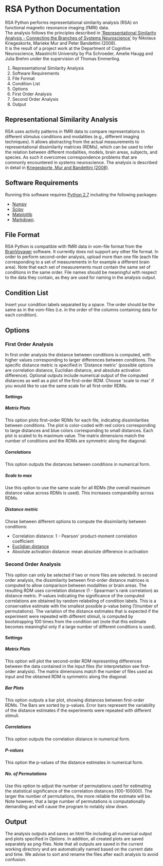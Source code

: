 # RSA Python Documentation

RSA Python performs representational similarity analysis (RSA) on functional magnetic resonance imaging (fMRI) data.  
The analysis follows the principles described in ['Representational Similarity Analysis - Connecting the Branches of Systems Neuroscience'](http://www.ncbi.nlm.nih.gov/pmc/articles/PMC2605405/) by Nikolaus Kriegeskorte, Marieke Mur and Peter Bandettini (2008).  
It is the result of a project work at the Department of Cognitive Neuroscience, Maastricht University by Pia Schroeder, Amelie Haugg and Julia Brehm under the supervision of Thomas Emmerling.

1. Representational Similarity Analysis
2. Software Requirements
3. File Format
4. Condition List
5. Options
 1. First Order Analysis
 2. Second Order Analysis
6. Output

## Representational Similarity Analysis

RSA uses activity patterns in fMRI data to compare representations in different stimulus conditions and modalities (e.g., different imaging techniques). It allows abstracting from the actual measurements to representational dissimilarity matrices (RDMs), which can be used to infer the relation between different modalities, models, brain areas, subjects, and species. As such it overcomes correspondence problems that are commonly encountered in systems neuroscience. The analysis is described in detail in [Kriegeskorte, Mur and Bandettini (2008)](http://www.ncbi.nlm.nih.gov/pmc/articles/PMC2605405/).

## Software Requirements

Running this software requires [Python 2.7](https://www.python.org/download/releases/2.7/) including the following packages:

* [Numpy](http://www.numpy.org/)
* [Scipy](http://www.scipy.org/)
* [Matplotlib](http://matplotlib.org/)
* [Markdown](https://pypi.python.org/pypi/Markdown).

## File Format

RSA Python is compatible with fMRI data in vom-file format from the [BrainVoyager](http://www.brainvoyager.com/) software.
It currently does not support any other file format.
In order to perform second-order analysis, upload more than one file (each file corresponding to a set of measurements in for example a different brain area). Note that each set of measurements must contain the same set of conditions in the same order.
File names should be meaningful with respect to the data they contain, as they are used for naming in the analysis output.

## Condition List

Insert your condition labels separated by a space. The order should be the same as in the vom-files (i.e. in the order of the columns containing data for each condition).

## Options
### First Order Analysis

In first order analysis the distance between conditions is computed, with higher values corresponding to larger differences between conditions. The specific distance metric is specified in 'Distance metric' (possible options are correlation distance, Euclidian distance, and absolute activation difference). Optional outputs include numerical output of the computed distances as well as a plot of the first-order RDM. Choose 'scale to max' if you would like to use the same scale for all first-order RDMs.

#### Settings

##### Matrix Plots

This option plots first-order RDMs for each file, indicating dissimilarities between conditions. The plot is color-coded with red colors corresponding to large distances and blue colors corresponding to small distances. Each plot is scaled to its maximum value. The matrix dimensions match the number of conditions and the RDMs are symmetric along the diagonal.

##### Correlations

This option outputs the distances between conditions in numerical form.

##### Scale to max

Use this option to use the same scale for all RDMs (the overall maximum distance value across RDMs is used). This increases comparability across RDMs.

##### Distance metric

Chose between different options to compute the dissimilarity between conditions:

* Correlation distance: 1 - Pearson' product-moment correlation coefficient
* [Euclidian distance](http://en.wikipedia.org/wiki/Euclidean_distance)
* Absolute activation distance: mean absolute difference in activation

### Second Order Analysis

This option can only be selected if two or more files are selected. In second order analysis, the dissimilarity between first-order distance matrices is computed to allow comparison between modalities or brain areas. The resulting RDM uses correlation distance (1 - Spearman's rank correlation) as distance metric. P-values indicating the significance of the computed correlations are obtained by random relabeling of condition labels. This is a conservative estimate with the smallest possible p-value being (1/number of permutations). The variation of the distance estimates that is expected if the experiment were repeated with different stimuli, is computed by bootstrapping 100 times from the condition set (note that this estimate becomes meaningful only if a large number of different conditions is used).

#### Settings

##### Matrix Plots

This option will plot the second-order RDM representing differences between the data contained in the input files (for interpretation see first-order analysis). The matrix dimensions match the number of files used as input and the obtained RDM is symmetric along the diagonal.

##### Bar Plots

This option outputs a bar plot, showing distances between first-order RDMs. The Bars are sorted by p-values. Error bars represent the variability of the distance estimates if the experiments were repeated with different stimuli.

##### Correlations

This option outputs the correlation distance in numerical form.

##### P-values

This option the p-values of the distance estimates in numerical form.

##### No. of Permutations

Use this option to adjust the number of permutations used for estimating the statistical significance of the correlation distances (100-100000). The larger the number of permutations, the more reliable the estimate will be. Note however, that a large number of permutations is computationally demanding and will cause the program to notably slow down.

## Output

The analysis outputs and saves an html file including all numerical output and plots specified in *Options*. In addition, all created plots are saved separately as png-files. Note that all outputs are saved in the current working directory and are automatically named based on the current date and time. We advise to sort and rename the files after each analysis to avoid confusion.

